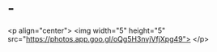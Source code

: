 # -
&lt;p align="center">       &lt;img width="5" height="5" src="https://photos.app.goo.gl/oQg5H3nvjVfjXpg49"> &lt;/p>
